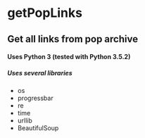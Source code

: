 # getPopLinks 

## Get all links from pop archive
#### Uses Python 3 (tested with Python 3.5.2)
##### Uses several libraries 
  * os
  * progressbar
  * re
  * time
  * urllib
  * BeautifulSoup
